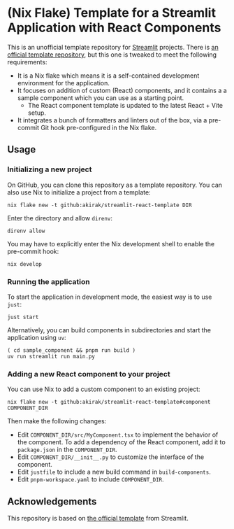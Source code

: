 # (Nix Flake) Template for a Streamlit Application with React Components

This is an unofficial template repository for [Streamlit](https://streamlit.io/)
projects. There is [an official template
repository](https://github.com/streamlit/component-template/), but this one is
tweaked to meet the following requirements:

- It is a Nix flake which means it is a self-contained development environment
  for the application.
- It focuses on addition of custom (React) components, and it contains a
  a sample component which you can use as a starting point.
  - The React component template is updated to the latest React + Vite setup.
- It integrates a bunch of formatters and linters out of the box, via a
  pre-commit Git hook pre-configured in the Nix flake.

## Usage

### Initializing a new project

On GitHub, you can clone this repository as a template repository. You can also
use Nix to initialize a project from a template:

``` shell
nix flake new -t github:akirak/streamlit-react-template DIR
```

Enter the directory and allow `direnv`:

``` shell
direnv allow
```

You may have to explicitly enter the Nix development shell to enable the
pre-commit hook:

``` shell
nix develop
```

### Running the application

To start the application in development mode, the easiest way is to use `just`:

``` shell
just start
```

Alternatively, you can build components in subdirectories and start the
application using `uv`:

``` shell
( cd sample_component && pnpm run build )
uv run streamlit run main.py
```

### Adding a new React component to your project

You can use Nix to add a custom component to an existing project:

``` shell
nix flake new -t github:akirak/streamlit-react-template#component COMPONENT_DIR
```

Then make the following changes:

- Edit `COMPONENT_DIR/src/MyComponent.tsx` to implement the behavior of the
  component. To add a dependency of the React component, add it to
  `package.json` in the `COMPONENT_DIR`.
- Edit `COMPONENT_DIR/__init__.py` to customize the interface of the component.
- Edit `justfile` to include a new build command in `build-components`.
- Edit `pnpm-workspace.yaml` to include `COMPONENT_DIR`.

## Acknowledgements

This repository is based on [the official
template](https://github.com/streamlit/component-template/) from Streamlit.
